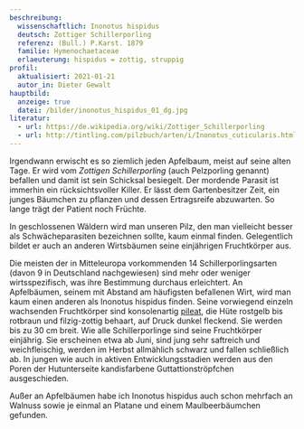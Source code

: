 ```yaml
---
beschreibung:
  wissenschaftlich: Inonotus hispidus
  deutsch: Zottiger Schillerporling
  referenz: (Bull.) P.Karst. 1879
  familie: Hymenochaetaceae
  erlaeuterung: hispidus = zottig, struppig
profil:
  aktualisiert: 2021-01-21
  autor_in: Dieter Gewalt
hauptbild:
  anzeige: true
  datei: /bilder/inonotus_hispidus_01_dg.jpg
literatur:
  - url: https://de.wikipedia.org/wiki/Zottiger_Schillerporling
  - url: http://tintling.com/pilzbuch/arten/i/Inonotus_cuticularis.html
---
```

Irgendwann erwischt es so ziemlich jeden Apfelbaum, meist auf seine alten Tage. Er wird vom *Zottigen Schillerporling* (auch Pelzporling genannt) befallen und damit ist sein Schicksal besiegelt. Der mordende Parasit ist immerhin ein rücksichtsvoller Killer. Er lässt dem Gartenbesitzer Zeit, ein junges Bäumchen zu pflanzen und dessen Ertragsreife abzuwarten. So lange trägt der Patient noch Früchte.

In geschlossenen Wäldern wird man unseren Pilz, den man vielleicht besser als Schwächeparasiten bezeichnen sollte, kaum einmal finden. Gelegentlich bildet er auch an anderen Wirtsbäumen seine einjährigen Fruchtkörper aus. 

Die meisten der in Mitteleuropa vorkommenden 14 Schillerporlingsarten (davon 9 in Deutschland nachgewiesen) sind mehr oder weniger wirtsspezifisch, was ihre Bestimmung durchaus erleichtert. An Apfelbäumen, seinem mit Abstand am häufigsten befallenen Wirt, wird man kaum einen anderen als Inonotus hispidus finden. Seine vorwiegend einzeln wachsenden Fruchtkörper sind konsolenartig [pileat](<pileat "Glossar">), die Hüte rostgelb bis rotbraun und filzig-zottig behaart, auf Druck dunkel fleckend. Sie werden bis zu 30 cm breit. Wie alle Schillerporlinge sind seine Fruchtkörper einjährig. Sie erscheinen etwa ab Juni, sind jung sehr saftreich und weichfleischig, werden im Herbst allmählich schwarz und fallen schließlich ab. In jungen wie auch in aktiven Entwicklungsstadien werden aus den Poren der Hutunterseite kandisfarbene Guttattionströpfchen ausgeschieden.

Außer an Apfelbäumen habe ich Inonotus hispidus auch schon mehrfach an Walnuss sowie je einmal an Platane und einem Maulbeerbäumchen gefunden.